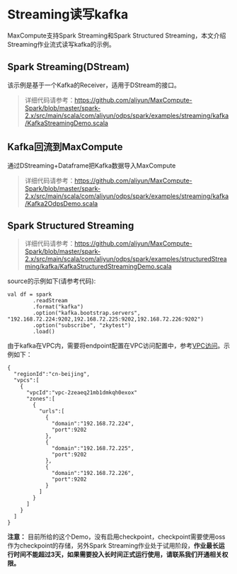 # Streaming读写kafka
MaxCompute支持Spark Streaming和Spark Structured Streaming，本文介绍Streaming作业流式读写kafka的示例。

## Spark Streaming(DStream)
该示例是基于一个Kafka的Receiver，适用于DStream的接口。

> 详细代码请参考：https://github.com/aliyun/MaxCompute-Spark/blob/master/spark-2.x/src/main/scala/com/aliyun/odps/spark/examples/streaming/kafka/KafkaStreamingDemo.scala

## Kafka回流到MaxCompute
通过DStreaming+Dataframe把Kafka数据导入MaxCompute

> 详细代码请参考：https://github.com/aliyun/MaxCompute-Spark/blob/master/spark-2.x/src/main/scala/com/aliyun/odps/spark/examples/streaming/kafka/Kafka2OdpsDemo.scala

## Spark Structured Streaming
> 详细代码请参考：https://github.com/aliyun/MaxCompute-Spark/blob/master/spark-2.x/src/main/scala/com/aliyun/odps/spark/examples/structuredStreaming/kafka/KafkaStructuredStreamingDemo.scala

source的示例如下(请参考代码):
```
val df = spark
        .readStream
        .format("kafka")
        .option("kafka.bootstrap.servers", "192.168.72.224:9202,192.168.72.225:9202,192.168.72.226:9202")
        .option("subscribe", "zkytest")
        .load()
```

由于kafka在VPC内，需要将endpoint配置在VPC访问配置中，参考[VPC访问](https://github.com/aliyun/MaxCompute-Spark/wiki/09.-VPC-Access%E6%96%87%E6%A1%A3%E8%AF%B4%E6%98%8E)。示例如下：
```
{
  "regionId":"cn-beijing",
  "vpcs":[
    {
      "vpcId":"vpc-2zeaeq21mb1dmkqh0exox"
      "zones":[
        {
          "urls":[
            {
              "domain":"192.168.72.224",
              "port":9202
            },
            {
              "domain":"192.168.72.225",
              "port":9202
            },
            {
              "domain":"192.168.72.226",
              "port":9202
            }
          ]
        }
      ]
    }
  ]
}
```

**注意：** 目前所给的这个Demo，没有启用checkpoint，checkpoint需要使用oss作为checkpoint的存储，另外Spark Streaming作业处于试用阶段，**作业最长运行时间不能超过3天，如果需要投入长时间正式运行使用，请联系我们开通相关权限。**
